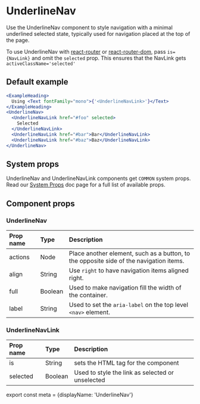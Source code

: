 # UnderlineNav

Use the UnderlineNav component to style navigation with a minimal underlined selected state, typically used for navigation placed at the top of the page.

To use UnderlineNav with [react-router](https://github.com/ReactTraining/react-router) or
[react-router-dom](https://www.npmjs.com/package/react-router-dom), pass
```is={NavLink}``` and omit the ```selected``` prop.
This ensures that the NavLink gets ```activeClassName='selected'```

## Default example

```.jsx
<ExampleHeading>
  Using <Text fontFamily="mono">{'<UnderlineNavLink>'}</Text>
</ExampleHeading>
<UnderlineNav>
  <UnderlineNavLink href="#foo" selected>
    Selected
  </UnderlineNavLink>
  <UnderlineNavLink href="#bar">Bar</UnderlineNavLink>
  <UnderlineNavLink href="#baz">Baz</UnderlineNavLink>
</UnderlineNav>
```

## System props

UnderlineNav and UnderlineNavLink components get `COMMON` system props. Read our [System Props](/system-props) doc page for a full list of available props.


## Component props

### UnderlineNav
| Prop name | Type | Description |
| :- | :- | :- |
| actions | Node | Place another element, such as a button, to the opposite side of the navigation items.|
| align | String | Use `right` to have navigation items aligned right. |
| full | Boolean | Used to make navigation fill the width of the container. |
| label | String | Used to set the `aria-label` on the top level `<nav>` element. |

### UnderlineNavLink
| Prop name | Type | Description |
| :- | :- | :- |
| is | String | sets the HTML tag for the component|
| selected | Boolean | Used to style the link as selected or unselected |

export const meta = {displayName: 'UnderlineNav'}
